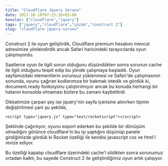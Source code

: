 ```yaml
---
title: "Cloudflare Jquery Sorunu"
date: 2017-10-18T07:23:26+03:00
konular: ["cloudflare","jquery"]
tags: ["jquery","cloudflare","çözüm","construct 2"]
slug: "cloudflare-jquery-sorunu"
---
```



Construct 2 ile oyun geliştirdik, Cloudflare premium hesabını mevcut adresimize yönlendirdik ancak Safari haricindeki tarayıcılarda oyun çalışmıyordu.

Saatlerce oyun ile ilgili sorun olduğunu düşündükten sonra sorunun cache ile ilgili olduğunu tespit edip bu yönde çalışmaya başladık. Oyun sayfamızdaki elementlerin sorunsuz yüklenmesi ve Safari'de çalışmasının sonunda, oyunu çağıran kodlarımıza bir bakmak istedik ve gördük ki, document.ready fonksiyonu çalıştırılmıyor ancak bu konuda herhangi bir hatanın konsolda olmaması bizlere bu zamanı kaybettirdi. 

Dikkatimize çarpan şey ise jquery'nin sayfa içerisine alınırken tipinin değiştirilmesi yani şu şekilde,

    <script type="jquery.js" type="text/rocketscript"></script>
Şeklinde çağırılıyor, oyunu export ederken bu şekilde bir dönüşüm olmadığını görünce cloudflare'in bu işi yaptığını düşünüp panele girdiğimizde gördük ki Rocket özelliği ile kendisi javascript css ve html'i revize ediyor. 

Bu özelliği kapatıp cloudflare üzerindeki cache'i sildikten sonra sorunumuz ortadan kalktı, bu sayede Construct 2 ile geliştirdiğimiz oyun artık çalışıyor.

